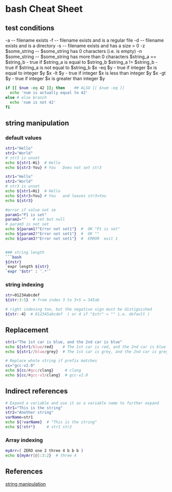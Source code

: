 # bash Cheat Sheet


## test conditions

-a <filename>   -- filename exists
-f <filename>   -- filename exists and is a regular file
-d <filename>   -- filename exists and is a directory
-s <filename>   -- filename exists and has a size > 0
-z $some_string -- $some_string has 0 characters (i.e. is empty)
-n $some_string -- $some_string has more than 0 characters
$string_a == $string_b - true if $string_a is equal to $string_b
$string_a != $string_b - true if $string_a is not equal to $string_b
$x -eq $y - true if integer $x is equal to integer $y
$x -lt $y - true if integer $x is less than integer $y
$x -gt $y - true if integer $x is greater than integer $y

```bash
if [[ $num -eq 42 ]]; then    ## ALSO [[ $num -eq ]]
  echo 'num is actually equal to 42'
else # else branch
  echo 'num is not 42'
fi
```

## string manipulation

### default values


```bash
str1="Hello"
str2="World"
# str3 is unset
echo ${str1-Hi}  # Hello
echo ${str3-You} # You   Does not set str3
```

```bash
str1="Hello"
str2="World"
# str3 is unset
echo ${str1=Hi}  # Hello
echo ${str3=You} # You   and leaves str3=You
echo ${str3}
```

```bash
#error if value not se
param1="P1 is set"
param2=""   # set but null
# param3 is not set
echo ${param1?"Error not set1"}  #  OK "P1 is set"
echo ${param2?"Error not set1"}  #  OK ""
echo ${param3?"Error not set1"}  #  ERROR  exit 1


### string length
```bash
${#str}
`expr length ${str}
`expr "$str" : '.*'`
```

### string indexing
```bash
str=01234abcdef
${str:3:5}  # from index 3 to 3+5 = 345ab

# right indexing too, but the negative sign must be distiguished
${str:-4}  # 012345abcdef  ( or 4 if "$str" = "" i.e. default )
```

## Replacement
```bash
str1="The 1st car is blue, and the 2nd car is blue"
echo ${str1/blue/red}    # The 1st car is red, and the 2nd car is blue
echo ${str1//blue/grey}  # The 1st car is grey, and the 2nd car is grey
```

```bash
# Replace whole string if prefix matches
cc="gcc-v2.0"
echo ${cc/#gcc/clang}     # clang
echo ${cc/#gcc-v3/clang}  # gcc-v2.0
```

## Indirect references

```bash
# Expand a variable and use it as a variable name to further expand
str1="This is the string"
str2="Another string"
varName=str1
echo ${!varName}  # "This is the string"
echo ${!str*}     # str1 str2
```

### Array indexing

```bash
myArr=( ZERO one 2 three 4 b b b )
echo ${myArr[@]:3:2}  # three 4
```

## References

[string manipulation](https://tldp.org/LDP/abs/html/string-manipulation.html)


